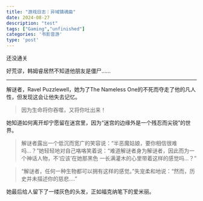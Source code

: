 ```yaml
---
title: "游戏日志｜异域镇魂曲"
date: 2024-08-27
description: "test"
tags: ["Gaming","unfinished"]
categories: '书影音游'
type: 'post'
---
```


还没通关
<!--more-->

好荒谬，韩姆睿居然不知道他朋友是僵尸……

---


解谜者，Ravel Puzzlewell，她为了The Nameless One的不死而夺走了他的凡人性，但发现这会让他失去记忆。

> 因为生命将你吞噬，又将你吐出来！

她知道如何离开却宁愿留在迷宫里，因为“迷宫的边缘外是一个残忍而尖锐”的世界。

> 解谜者露出一个低沉而宽广的笑容说：“半恶魔姑娘，要你相信很难吗…？”她轻轻地对自己咯咯笑着说：“难道解谜者身为解谜者，因此而为一个神话人物，不‘应该’在她那黑色 一长满灌木的心里带着这样的感觉吗…？”

> “解谜者，任何一种生物都可以拥有这样的感觉。”失宠柔和地说：“然而，历史并未描述你的慈悲.…”

她最后给人留下了一缕灰色的头发，正如福克纳笔下的爱米丽。